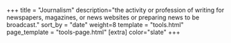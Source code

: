 +++
title = "Journalism"
description="the activity or profession of writing for newspapers, magazines, or news websites or preparing news to be broadcast."
sort_by = "date"
weight=8
template = "tools.html"
page_template = "tools-page.html"
[extra]
color="slate"
+++
